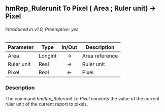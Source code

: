 ## hmRep_Rulerunit To Pixel ( Area ; Ruler unit) → Pixel
###### Introduced in v1.0, Preemptive: yes

|Parameter|Type|In/Out|Description
|---|---|:---:|---
|Area|Longint|→|Area reference
|Ruler unit|Real|→|Ruler unit
|Pixel|Real|←|Pixel

### Description
The command *hmRep_Rulerunit To Pixel* converts the value of the current ruler unit of the current report to pixels.
